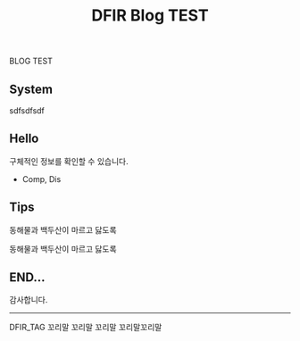 ﻿---
title : "DFIR Blog TEST"
category :
  - DFIR
tag :
  - ka
  - Ker
sidebar_main : true
author_profile : true
#use_math : true
header:
  overlay_image : /assets/images/post.jpg
  overlay_filter: 0.5
#published : true
---
BLOG TEST

## System
sdfsdfsdf


## Hello
 구체적인 정보를 확인할 수 있습니다.

- Comp, Dis


## Tips

동해물과 백두산이 마르고 닳도록


 동해물과 백두산이 마르고 닳도록
 

## END...

감사합니다.

---

DFIR_TAG 꼬리말 꼬리말 꼬리말 꼬리말꼬리말
